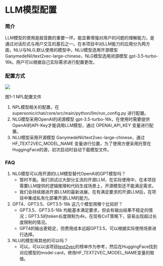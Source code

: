 # LLM模型配置

### **简介**

LLM模型的使用是超音数的重要一环。能显著增强对用户的问题的理解能力，是通过对话形式与用户交互的基石之一。在本项目中对LLM能力的应用分为两方面，NLU与NLG;默认使用的模型中，NLU模型选用开源模型 GanymedeNil/text2vec-large-chinese，NLG模型选用闭源模型 gpt-3.5-turbo-16k。用户可以根据自己实际需求进行配置更改。


### **配置方式**
<div align="left" >
    <img src=https://github.com/lxwcodemonkey/supersonic/blob/master/docs/images/nlp_config.png/>
    <p>图1-1 NPL配置文件</p>
</div>

1. NPL模型相关的配置，在 supersonic/chat/core/src/main/python/llm/run_config.py 进行配置。
2. NLG模型采用OpenAI的闭源模型 gpt-3.5-turbo-16k，在使用时需要提供OpenAI的API-Key才能调用LLM模型，通过 OPENAI_API_KEY 变量进行配置。
3. NLU模型采用开源模型 GanymedeNil/text2vec-large-chinese，通过 HF_TEXT2VEC_MODEL_NAME 变量进行位置，为了使用方便采用托管在HuggingFace的源，初次启动时自动下载模型文件。

### **FAQ**
1. NLG模型可以用开源的LLM模型替代OpenAI的GPT模型吗？
   - 暂时不能。我们测试过大部分主流的开源LLM，在实际使用中，在本项目需要LLM提供的逻辑推理和代码生成场景上，开源模型还不能满足需求。
   - 我们会持续跟进开源LLM的最新进展，在有满足要求的开源LLM后，在项目中集成私有化部署开源LLM的能力。
2. GPT4、GPT3.5、GPT3.5-16k 这几个模型用哪个比较好？
   - GPT3.5、GPT3.5-16k 均能基本满足要求，但会有输出结果不稳定的情况；GPT3.5的token长度限制为4k，在现有CoT策略下，容易出现超过长度限制的情况。
   - GPT4的输出更稳定，但费用成本远超GPT3.5，可以根据实际使用场景进行选择。
3. NLU的模型用其他的可以吗？
   - 可以。可以以该项目[text2vec]([URL](https://github.com/shibing624/text2vec))的榜单作为参考，然后在HuggingFace找到对应模型的model card，修改HF_TEXT2VEC_MODEL_NAME变量的取值。
